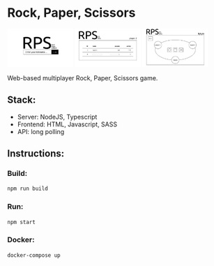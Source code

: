 # Rock, Paper, Scissors

<p>
    <img src="doc/nickname.png" width="30%">
    <img src="doc/lobby.png" width="30%">
    <img src="doc/room2.png" width="30%">
</p>

Web-based multiplayer Rock, Paper, Scissors game.

## Stack:

- Server: NodeJS, Typescript
- Frontend: HTML, Javascript, SASS
- API: long polling

## Instructions:

### Build:

```bash
npm run build
```

### Run:

```bash
npm start
```

### Docker:
```bash
docker-compose up
```
